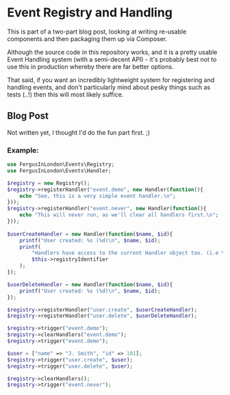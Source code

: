 # Event Registry and Handling

This is part of a two-part blog post, looking at writing re-usable components and then packaging them up via Composer.

Although the source code in this repository works, and it is a pretty usable Event Handling system (with a semi-decent API) - it's probably best not to use this in production whereby there are far better options.

That said, if you want an incredibly lightweight system for registering and handling events, and don't particularly mind about pesky things such as tests (..!) then this will most likely suffice.


## Blog Post

Not written yet, I thought I'd do the fun part first. ;)

### Example:
```php
use FergusInLondon\Events\Registry;
use FergusInLondon\Events\Handler;

$registry = new Registry();
$registry->registerHandler("event.demo", new Handler(function(){
    echo "See, this is a very simple event handler.\n";
}));
$registry->registerHandler("event.never", new Handler(function(){
    echo "This will never run, as we'll clear all handlers first.\n";
}));
    
$userCreateHandler = new Handler(function($name, $id){
	printf("User created: %s (%d)\n", $name, $id);
	printf(
	    "Handlers have access to the current Handler object too. (i.e %s)",
	    $this->registryIdentifier
	);
});

$userDeleteHandler = new Handler(function($name, $id){
    printf("User created: %s (%d)\n", $name, $id);
});

$registry->registerHandler("user.create", $userCreateHandler);
$registry->registerHandler("user.delete", $userDeleteHandler);

$registry->trigger("event.demo");
$registry->clearHandlers("event.demo");
$registry->trigger("event.demo");

$user = ["name" => "J. Smith", "id" => 101];
$registry->trigger("user.create", $user);
$registry->trigger("user.delete", $user);

$registry->clearHandlers();
$registry->trigger("event.never");
```